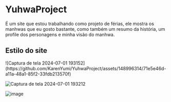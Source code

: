 # YuhwaProject
É um site que estou trabalhando como projeto de férias, ele mostra os manhwas que eu gosto bastante, como também um resumo da história, um profile dos personagens e minha visão do manhwa.
<h2>Estilo do site</h2>
![Captura de tela 2024-07-01 193152](https://github.com/KarenYumi/YuhwaProject/assets/148996314/71e5e46d-a11a-48a1-85f2-33fdb213570f)

![Captura de tela 2024-07-01 193212](https://github.com/KarenYumi/YuhwaProject/assets/148996314/5c6ba60c-440c-4c8e-8cc1-40c79c0ba395)

![image](https://github.com/KarenYumi/YuhwaProject/assets/148996314/1e454886-1279-49b0-af08-05ba86873a36)

